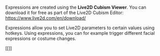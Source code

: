 Expressions are created using the **Live2D Cubism Viewer**. You can download it for free as part of the Live2D Cubism Editor: https://www.live2d.com/en/download/ 

Expressions allow you to set Live2D parameters to certain values using hotkeys. Using expressions, you can for example trigger different facial expressions or costume changes.

[[]]